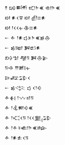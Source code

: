 <div class='block'>
<div class='line'>𒈫 𒄘𒌦 𒍏𒈨𒌍 𒊕𒈨𒌍</div>
<div class='line'>𒊭 𒀭𒌋𒐊 𒊭 𒌷𒇹𒀭</div>
<div class='line'>𒊭 𒁹𒌋𒌋𒉡𒆠𒇹𒀭</div>
<div class='line'>𒀸 𒅆 𒁹𒀭𒌓𒉽𒈨𒌍𒂊𒁲</div>
<div class='line'>𒀸 𒌗𒉈 𒀉𒆗𒀭</div>
<div class='line'>𒋳𒈠 𒆷𒀀 𒀉𒁲𒉌</div>
<div class='line'>𒀀𒈾 𒐈𒋢𒋙𒉡</div>
<div class='line'>𒄿𒊐𒁉𒌋</div>
<div class='line'>𒀸 𒌗𒋞 𒌓 𒌋𒁹𒄰</div>
<div class='line'>𒅆𒈬 𒁹𒉼𒁀𒀀</div>
<div class='line'>𒅆 𒁹𒆬𒆍𒄰𒌍</div>
<div class='line'>𒅆 𒁹𒄣𒌋𒀀 𒁹𒌋𒌋𒅅𒁉</div>
<div class='line'>𒅆 𒁹𒅆𒂟𒅗𒈨𒌍𒈗</div>
<div class='line'>𒅆 𒁹𒀭𒉺𒌋𒀀</div>
</div>
